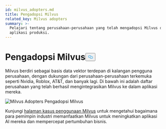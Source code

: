 ```yaml
---
id: milvus_adopters.md
title: Pengadopsi Milvus
related_key: Milvus adopters
summary: >-
  Pelajari tentang perusahaan-perusahaan yang telah mengadopsi Milvus dalam
  aplikasi produksi.
---
```

<h1 id="Milvus-Adopters" class="common-anchor-header">Pengadopsi Milvus<button data-href="#Milvus-Adopters" class="anchor-icon" translate="no">
      <svg translate="no"
        aria-hidden="true"
        focusable="false"
        height="20"
        version="1.1"
        viewBox="0 0 16 16"
        width="16"
      >
        <path
          fill="#0092E4"
          fill-rule="evenodd"
          d="M4 9h1v1H4c-1.5 0-3-1.69-3-3.5S2.55 3 4 3h4c1.45 0 3 1.69 3 3.5 0 1.41-.91 2.72-2 3.25V8.59c.58-.45 1-1.27 1-2.09C10 5.22 8.98 4 8 4H4c-.98 0-2 1.22-2 2.5S3 9 4 9zm9-3h-1v1h1c1 0 2 1.22 2 2.5S13.98 12 13 12H9c-.98 0-2-1.22-2-2.5 0-.83.42-1.64 1-2.09V6.25c-1.09.53-2 1.84-2 3.25C6 11.31 7.55 13 9 13h4c1.45 0 3-1.69 3-3.5S14.5 6 13 6z"
        ></path>
      </svg>
    </button></h1><p>Milvus berdiri sebagai basis data vektor terdepan di kalangan pengguna perusahaan, dengan dukungan dari perusahaan-perusahaan terkemuka seperti Nvidia, Roblox, AT&amp;T, dan banyak lagi. Di bawah ini adalah daftar perusahaan yang telah berhasil mengintegrasikan Milvus ke dalam aplikasi mereka.</p>
<p>
  
   <span class="img-wrapper"> <img translate="no" src="/docs/v2.5.x/assets/milvus-adopters.png" alt="Milvus Adopters" class="doc-image" id="milvus-adopters" />
   </span> <span class="img-wrapper"> <span>Pengadopsi Milvus</span> </span></p>
<p>Kunjungi <a href="https://milvus.io/use-cases">halaman kasus penggunaan Milvus</a> untuk mengetahui bagaimana para pemimpin industri memanfaatkan Milvus untuk meningkatkan aplikasi AI mereka dan mempercepat pertumbuhan bisnis.</p>
